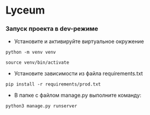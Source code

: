 # Lyceum
### Запуск проекта в dev-режиме
- Установите и активируйте виртуальное окружение
```
python -m venv venv
```
```
source venv/bin/activate
```
- Установите зависимости из файла requirements.txt
```
pip install -r requirements/prod.txt
``` 
- В папке с файлом manage.py выполните команду:
```
python3 manage.py runserver
```
